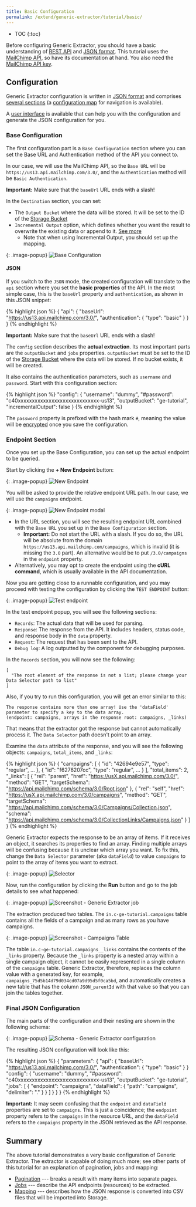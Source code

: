 ```yaml
---
title: Basic Configuration
permalink: /extend/generic-extractor/tutorial/basic/
---
```


* TOC
{:toc}

Before configuring Generic Extractor, you should have a basic understanding
of [REST API](/extend/generic-extractor/tutorial/rest/) and
[JSON format](/extend/generic-extractor/tutorial/json/). This tutorial uses the
[MailChimp API](https://mailchimp.com/developer/reference/), so
have its documentation at hand. You also need the
[MailChimp API key](/extend/generic-extractor/tutorial/#prepare).

## Configuration
Generic Extractor configuration is written in [JSON format](/extend/generic-extractor/tutorial/json/)
and comprises [several sections](/extend/generic-extractor/configuration/#configuration-sections) (a
[configuration map](/extend/generic-extractor/map/) for navigation is available). 

A [user interface](/extend/generic-extractor/configuration/#user-interface) is available that can help you with the configuration
 and generate the JSON configuration for you.

### Base Configuration
The first configuration part is a `Base Configuration` section where you can set the Base URL and Authentication method of the 
API you connect to.

In our case, we will use the MailChimp API, so the `Base URL` will be `https://us13.api.mailchimp.com/3.0/`, and the `Authentication` method will be `Basic Authentication`.

**Important:** Make sure that the `baseUrl` URL ends with a slash!

In the `Destination` section, you can set:
- The `Output Bucket` where the data will be stored. It will be set to the ID of the [Storage Bucket](https://help.keboola.com/storage/buckets/)
- `Incremental Output` option, which defines whether you want the result to overwrite the existing data or append to it. [See more](/extend/generic-extractor/incremental/)
  - Note that when using Incremental Output, you should set up the mapping.

{: .image-popup}
![Base Configuration](/extend/generic-extractor/tutorial/base_configuration.png)

#### JSON
If you switch to the `JSON` mode, the created configuration will translate to the `api` section where you set the **basic properties** of the API.
In the most simple case, this is the `baseUrl` property and `authentication`, as shown in this JSON snippet:

{% highlight json %}
{
    "api": {
        "baseUrl": "https://us13.api.mailchimp.com/3.0/",
        "authentication": {
            "type": "basic"
        }
    }
}
{% endhighlight %}

**Important:** Make sure that the `baseUrl` URL ends with a slash!

The `config` section describes the **actual extraction**. Its most important parts are the `outputBucket` and
`jobs` properties. `outputBucket` must be set to the ID of the [Storage Bucket](https://help.keboola.com/storage/buckets/)
where the data will be stored. If no bucket exists, it will be created.

It also contains the authentication parameters, such as `username` and `password`. Start with this
configuration section:

{% highlight json %}
"config": {
    "username": "dummy",
    "#password": "c40xxxxxxxxxxxxxxxxxxxxxxxxxxxxx-us13",
    "outputBucket": "ge-tutorial",
    "incrementalOutput": false
}
{% endhighlight %}

The `password` property is prefixed with the hash mark `#`, meaning the value will be [encrypted](/overview/encryption/) once
you save the configuration.

### Endpoint Section
Once you set up the Base Configuration, you can set up the actual endpoint to be queried. 

Start by clicking the **+ New Endpoint** button:

{: .image-popup}
![New Endpoint](/extend/generic-extractor/tutorial/new_endpoint.png)

You will be asked to provide the relative endpoint URL path. In our case, we will use the `campaigns` endpoint.

{: .image-popup}
![New Endpoint modal](/extend/generic-extractor/tutorial/new_endpoint_modal.png)

- In the URL section, you will see the resulting endpoint URL combined with the `Base URL` you set up in the `Base Configuration` section.
  - **Important:** Do not start the URL with a slash. If you do so, the URL
will be absolute from the domain `https://us13.api.mailchimp.com/campaigns`, which is invalid
(it is missing the `3.0` part). An alternative would be to put `/3.0/campaigns` in the `endpoint` property.
- Alternatively, you may opt to create the endpoint using the **cURL command**, which is usually available in the API documentation. 

Now you are getting close to a runnable configuration, and you may proceed with testing the configuration by clicking the `TEST ENDPOINT` button:

{: .image-popup}
![Test endpoint](/extend/generic-extractor/tutorial/test_endpoint.png)

In the test endpoint popup, you will see the following sections:
- `Records`: The actual data that will be used for parsing.
- `Response`: The response from the API. It includes headers, status code, and response body in the `data` property.
- `Request`: The request that has been sent to the API.
- `Debug log`: A log outputted by the component for debugging purposes.

In the `Records` section, you will now see the following:
```
[
  "The root element of the response is not a list; please change your Data Selector path to list"
]
```

Also, if you try to run this configuration, you will get an error similar to this:

    The response contains more than one array! Use the 'dataField' parameter to specify a key to the data array.
    (endpoint: campaigns, arrays in the response root: campaigns, _links)

That means that the extractor got the response but cannot automatically process it. The `Data Selector` path doesn't point to an array.

Examine the `data` attribute of the response, and you will see the following objects: `campaigns`, `total_items`, and `_links`:

{% highlight json %}
{
  "campaigns": [
    {
      "id": "42694e9e57",
      "type": "regular",
      ...
    },
    {
      "id": "f6276207cc",
      "type": "regular",
      ...
    }
  ],
  "total_items": 2,
  "_links": [
    {
      "rel": "parent",
      "href": "https://usX.api.mailchimp.com/3.0/",
      "method": "GET",
      "targetSchema": "https://api.mailchimp.com/schema/3.0/Root.json"
    },
    {
      "rel": "self",
      "href": "https://usX.api.mailchimp.com/3.0/campaigns",
      "method": "GET",
      "targetSchema": "https://api.mailchimp.com/schema/3.0/Campaigns/Collection.json",
      "schema": "https://api.mailchimp.com/schema/3.0/CollectionLinks/Campaigns.json"
    }
  ]
}
{% endhighlight %}

Generic Extractor expects the response to be an array of items. If it receives an object, it
searches its properties to find an array. Finding multiple arrays will be confusing because it is unclear which array you want. 
To fix this, change the `Data Selector` parameter  (aka `dataField`) to value `campaigns` to point to the array of items you want to extract.

{: .image-popup}
![Selector](/extend/generic-extractor/tutorial/data_selector.png)

Now, run the configuration by clicking the **Run** button and go to the job details to see what happened:

{: .image-popup}
![Screenshot - Generic Extractor job](/extend/generic-extractor/tutorial/job-1.png)

The extraction produced two tables. The `in.c-ge-tutorial.campaigns` table contains all the
fields of a campaign and as many rows as you have campaigns.

{: .image-popup}
![Screenshot - Campaigns Table](/extend/generic-extractor/tutorial/table-campaigns-sample.png)

The table `in.c-ge-tutorial.campaigns__links` contains the contents of the `_links` property.
Because the `_links` property is a nested array within a single campaign object, it cannot be easily
represented in a single column of the `campaigns` table. Generic Extractor, therefore, replaces the column
value with a generated key, for example, `campaigns_75d5b14d79d034cd07a9d95d5f0ca5bd`, and automatically
creates a new table that has the column `JSON_parentId` with that value so that you can join the tables together.

### Final JSON Configuration
The main parts of the configuration and their nesting are shown in the following schema:

{: .image-popup}
![Schema - Generic Extractor configuration](/extend/generic-extractor/generic-intro.png)

The resulting JSON configuration will look like this:

{% highlight json %}
{
    "parameters": {
        "api": {
            "baseUrl": "https://us13.api.mailchimp.com/3.0/",
            "authentication": {
                "type": "basic"
            }
        }
        "config": {
            "username": "dummy",
            "#password": "c40xxxxxxxxxxxxxxxxxxxxxxxxxxxxx-us13",
            "outputBucket": "ge-tutorial",
            "jobs": [
                {
                    "endpoint": "campaigns",
                    "dataField": {
                      "path": "campaigns",
                      "delimiter": "."
                    }
                }
            ]
        }
    }
}
{% endhighlight %}

**Important:** It may seem confusing that the `endpoint` and `dataField` properties are set to `campaigns`.
This is just a coincidence; the `endpoint` property refers to the `campaigns` in the resource URL, and
the `dataField` refers to the `campaigns` property in the JSON retrieved as the API response.

## Summary
The above tutorial demonstrates a very basic configuration of Generic Extractor. The extractor is capable
of doing much more; see other parts of this tutorial for an explanation of pagination, jobs and mapping:

- [Pagination](/extend/generic-extractor/tutorial/pagination/) --- breaks a result with many items into separate pages.
- [Jobs](/extend/generic-extractor/tutorial/jobs/) --- describe the API endpoints
		(resources) to be extracted.
- [Mapping](/extend/generic-extractor/tutorial/mapping/) --- describes how the JSON
		response is converted into CSV files that will be imported into Storage.
